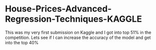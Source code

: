 # House-Prices-Advanced-Regression-Techniques-KAGGLE

This was my very first submission on Kaggle and I got into top 51% in the competition. Lets see if I can increase the accuracy of the model and get into the top 40%
